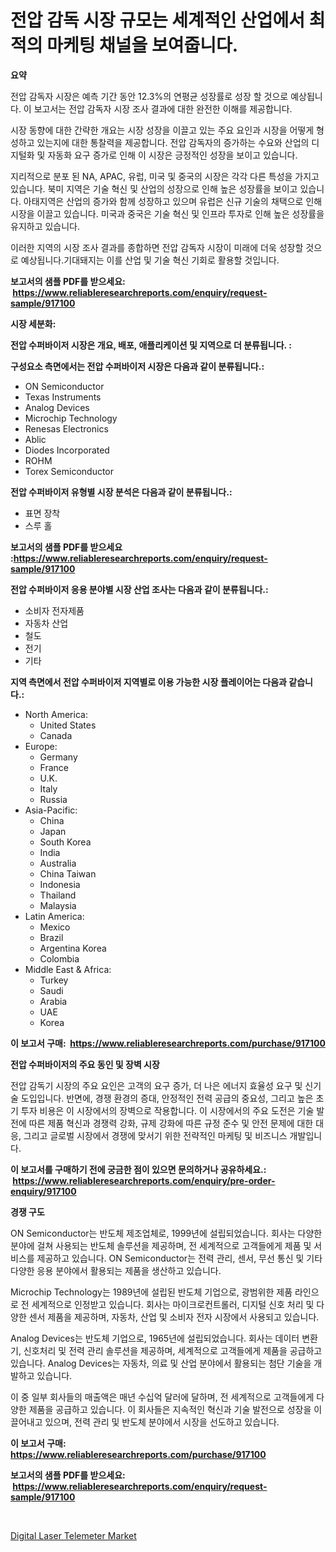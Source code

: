 <p><h1>전압 감독 시장 규모는 세계적인 산업에서 최적의 마케팅 채널을 보여줍니다.</h1></p><p><strong>요약</strong></p>
<p><p>전압 감독자 시장은 예측 기간 동안 12.3%의 연평균 성장률로 성장 할 것으로 예상됩니다. 이 보고서는 전압 감독자 시장 조사 결과에 대한 완전한 이해를 제공합니다.</p><p>시장 동향에 대한 간략한 개요는 시장 성장을 이끌고 있는 주요 요인과 시장을 어떻게 형성하고 있는지에 대한 통찰력을 제공합니다. 전압 감독자의 증가하는 수요와 산업의 디지털화 및 자동화 요구 증가로 인해 이 시장은 긍정적인 성장을 보이고 있습니다.</p><p>지리적으로 분포 된 NA, APAC, 유럽, 미국 및 중국의 시장은 각각 다른 특성을 가지고 있습니다. 북미 지역은 기술 혁신 및 산업의 성장으로 인해 높은 성장률을 보이고 있습니다. 아태지역은 산업의 증가와 함께 성장하고 있으며 유럽은 신규 기술의 채택으로 인해 시장을 이끌고 있습니다. 미국과 중국은 기술 혁신 및 인프라 투자로 인해 높은 성장률을 유지하고 있습니다.</p><p>이러한 지역의 시장 조사 결과를 종합하면 전압 감독자 시장이 미래에 더욱 성장할 것으로 예상됩니다.기대돼지는 이를 산업 및 기술 혁신 기회로 활용할 것입니다.</p></p>
<p><strong>보고서의 샘플 PDF를 받으세요: &nbsp;<a href="https://www.reliableresearchreports.com/enquiry/request-sample/917100">https://www.reliableresearchreports.com/enquiry/request-sample/917100</a></strong></p>
<p><strong>시장 세분화:</strong></p>
<p><strong> 전압 수퍼바이저 시장은 개요, 배포, 애플리케이션 및 지역으로 더 분류됩니다. :</strong></p>
<p><strong>구성요소 측면에서는 전압 수퍼바이저 시장은 다음과 같이 분류됩니다.:</strong></p>
<p><ul><li>ON Semiconductor</li><li>Texas Instruments</li><li>Analog Devices</li><li>Microchip Technology</li><li>Renesas Electronics</li><li>Ablic</li><li>Diodes Incorporated</li><li>ROHM</li><li>Torex Semiconductor</li></ul></p>
<p><strong> 전압 수퍼바이저 유형별 시장 분석은 다음과 같이 분류됩니다.:</strong></p>
<p><ul><li>표면 장착</li><li>스루 홀</li></ul></p>
<p><strong>보고서의 샘플 PDF를 받으세요 :<a href="https://www.reliableresearchreports.com/enquiry/request-sample/917100">https://www.reliableresearchreports.com/enquiry/request-sample/917100</a></strong></p>
<p><strong> 전압 수퍼바이저 응용 분야별 시장 산업 조사는 다음과 같이 분류됩니다.:</strong></p>
<p><ul><li>소비자 전자제품</li><li>자동차 산업</li><li>철도</li><li>전기</li><li>기타</li></ul></p>
<p><strong>지역 측면에서 전압 수퍼바이저 지역별로 이용 가능한 시장 플레이어는 다음과 같습니다.:</strong></p>
<p><ul>
    <li>
        North America:
        <ul>
            <li>United States</li>
            <li>Canada</li>
        </ul>
    </li>
    <li>
        Europe:
        <ul>
            <li>Germany</li>
            <li>France</li>
            <li>U.K.</li>
            <li>Italy</li>
            <li>Russia</li>
        </ul>
    </li>
    <li>
        Asia-Pacific:
        <ul>
            <li>China</li>
            <li>Japan</li>
            <li>South Korea</li>
            <li>India</li>
            <li>Australia</li>
            <li>China Taiwan</li>
            <li>Indonesia</li>
            <li>Thailand</li>
            <li>Malaysia</li>
        </ul>
    </li>
    <li>
        Latin America:
        <ul>
            <li>Mexico</li>
            <li>Brazil</li>
            <li>Argentina Korea</li>
            <li>Colombia</li>
        </ul>
    </li>
    <li>
        Middle East & Africa:
        <ul>
            <li>Turkey</li>
            <li>Saudi</li>
            <li>Arabia</li>
            <li>UAE</li>
            <li>Korea</li>
        </ul>
    </li>
    </ul></p>
<p><strong>이 보고서 구매: &nbsp;<a href="https://www.reliableresearchreports.com/purchase/917100">https://www.reliableresearchreports.com/purchase/917100</a></strong></p>
<p><strong>전압 수퍼바이저의 주요 동인 및 장벽 시장</strong></p>
<p><p>전압 감독기 시장의 주요 요인은 고객의 요구 증가, 더 나은 에너지 효율성 요구 및 신기술 도입입니다. 반면에, 경쟁 환경의 증대, 안정적인 전력 공급의 중요성, 그리고 높은 초기 투자 비용은 이 시장에서의 장벽으로 작용합니다. 이 시장에서의 주요 도전은 기술 발전에 따른 제품 혁신과 경쟁력 강화, 규제 강화에 따른 규정 준수 및 안전 문제에 대한 대응, 그리고 글로벌 시장에서 경쟁에 맞서기 위한 전략적인 마케팅 및 비즈니스 개발입니다.</p></p>
<p><strong>이 보고서를 구매하기 전에 궁금한 점이 있으면 문의하거나 공유하세요.: &nbsp;<a href="https://www.reliableresearchreports.com/enquiry/pre-order-enquiry/917100">https://www.reliableresearchreports.com/enquiry/pre-order-enquiry/917100</a></strong></p>
<p><strong>경쟁 구도</strong></p>
<p><p>ON Semiconductor는 반도체 제조업체로, 1999년에 설립되었습니다. 회사는 다양한 분야에 걸쳐 사용되는 반도체 솔루션을 제공하며, 전 세계적으로 고객들에게 제품 및 서비스를 제공하고 있습니다. ON Semiconductor는 전력 관리, 센서, 무선 통신 및 기타 다양한 응용 분야에서 활용되는 제품을 생산하고 있습니다.</p><p>Microchip Technology는 1989년에 설립된 반도체 기업으로, 광범위한 제품 라인으로 전 세계적으로 인정받고 있습니다. 회사는 마이크로컨트롤러, 디지털 신호 처리 및 다양한 센서 제품을 제공하며, 자동차, 산업 및 소비자 전자 시장에서 사용되고 있습니다.</p><p>Analog Devices는 반도체 기업으로, 1965년에 설립되었습니다. 회사는 데이터 변환기, 신호처리 및 전력 관리 솔루션을 제공하며, 세계적으로 고객들에게 제품을 공급하고 있습니다. Analog Devices는 자동차, 의료 및 산업 분야에서 활용되는 첨단 기술을 개발하고 있습니다.</p><p>이 중 일부 회사들의 매출액은 매년 수십억 달러에 달하며, 전 세계적으로 고객들에게 다양한 제품을 공급하고 있습니다. 이 회사들은 지속적인 혁신과 기술 발전으로 성장을 이끌어내고 있으며, 전력 관리 및 반도체 분야에서 시장을 선도하고 있습니다.</p></p>
<p><strong>이 보고서 구매: &nbsp; <a href="https://www.reliableresearchreports.com/purchase/917100">https://www.reliableresearchreports.com/purchase/917100</a></strong></p>
<p><strong>보고서의 샘플 PDF를 받으세요: &nbsp;<a href="https://www.reliableresearchreports.com/enquiry/request-sample/917100">https://www.reliableresearchreports.com/enquiry/request-sample/917100</a></strong><strong></strong></p>
<p>&nbsp;</p>
<p><p><a href="https://github.com/RoccoManning/Market-Research-Report-List-3/blob/main/digital-laser-telemeter-market.md">Digital Laser Telemeter Market</a></p></p>